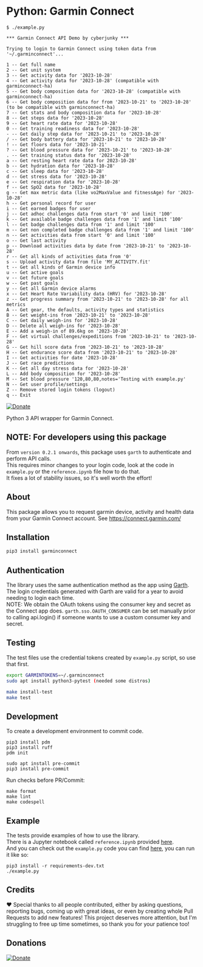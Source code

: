 # Python: Garmin Connect

```
$ ./example.py 

*** Garmin Connect API Demo by cyberjunky ***

Trying to login to Garmin Connect using token data from '~/.garminconnect'...

1 -- Get full name
2 -- Get unit system
3 -- Get activity data for '2023-10-28'
4 -- Get activity data for '2023-10-28' (compatible with garminconnect-ha)
5 -- Get body composition data for '2023-10-28' (compatible with garminconnect-ha)
6 -- Get body composition data for from '2023-10-21' to '2023-10-28' (to be compatible with garminconnect-ha)
7 -- Get stats and body composition data for '2023-10-28'
8 -- Get steps data for '2023-10-28'
9 -- Get heart rate data for '2023-10-28'
0 -- Get training readiness data for '2023-10-28'
- -- Get daily step data for '2023-10-21' to '2023-10-28'
/ -- Get body battery data for '2023-10-21' to '2023-10-28'
! -- Get floors data for '2023-10-21'
? -- Get blood pressure data for '2023-10-21' to '2023-10-28'
. -- Get training status data for '2023-10-28'
a -- Get resting heart rate data for 2023-10-28'
b -- Get hydration data for '2023-10-28'
c -- Get sleep data for '2023-10-28'
d -- Get stress data for '2023-10-28'
e -- Get respiration data for '2023-10-28'
f -- Get SpO2 data for '2023-10-28'
g -- Get max metric data (like vo2MaxValue and fitnessAge) for '2023-10-28'
h -- Get personal record for user
i -- Get earned badges for user
j -- Get adhoc challenges data from start '0' and limit '100'
k -- Get available badge challenges data from '1' and limit '100'
l -- Get badge challenges data from '1' and limit '100'
m -- Get non completed badge challenges data from '1' and limit '100'
n -- Get activities data from start '0' and limit '100'
o -- Get last activity
p -- Download activities data by date from '2023-10-21' to '2023-10-28'
r -- Get all kinds of activities data from '0'
s -- Upload activity data from file 'MY_ACTIVITY.fit'
t -- Get all kinds of Garmin device info
u -- Get active goals
v -- Get future goals
w -- Get past goals
y -- Get all Garmin device alarms
x -- Get Heart Rate Variability data (HRV) for '2023-10-28'
z -- Get progress summary from '2023-10-21' to '2023-10-28' for all metrics
A -- Get gear, the defaults, activity types and statistics
B -- Get weight-ins from '2023-10-21' to '2023-10-28'
C -- Get daily weigh-ins for '2023-10-28'
D -- Delete all weigh-ins for '2023-10-28'
E -- Add a weigh-in of 89.6kg on '2023-10-28'
F -- Get virtual challenges/expeditions from '2023-10-21' to '2023-10-28'
G -- Get hill score data from '2023-10-21' to '2023-10-28'
H -- Get endurance score data from '2023-10-21' to '2023-10-28'
I -- Get activities for date '2023-10-28'
J -- Get race predictions
K -- Get all day stress data for '2023-10-28'
L -- Add body composition for '2023-10-28'
M -- Set blood pressure '120,80,80,notes='Testing with example.py'
N -- Get user profile/settings
Z -- Remove stored login tokens (logout)
q -- Exit
```

[![Donate](https://img.shields.io/badge/Donate-PayPal-green.svg)](https://www.paypal.me/cyberjunkynl/)

Python 3 API wrapper for Garmin Connect.

## NOTE: For developers using this package
From `version 0.2.1 onwards`, this package uses `garth` to authenticate and perform API calls.  
This requires minor changes to your login code, look at the code in `example.py` or the `reference.ipynb` file how to do that.  
It fixes a lot of stability issues, so it's well worth the effort!  

## About

This package allows you to request garmin device, activity and health data from your Garmin Connect account.
See <https://connect.garmin.com/>

## Installation

```bash
pip3 install garminconnect
```

## Authentication

The library uses the same authentication method as the app using [Garth](https://github.com/matin/garth).
The login credentials generated with Garth are valid for a year to avoid needing to login each time.  
NOTE: We obtain the OAuth tokens using the consumer key and secret as the Connect app does.
`garth.sso.OAUTH_CONSUMER` can be set manually prior to calling api.login() if someone wants to use a custom consumer key and secret.

## Testing

The test files use the credential tokens created by `example.py` script, so use that first.

```bash
export GARMINTOKENS=~/.garminconnect
sudo apt install python3-pytest (needed some distros)

make install-test
make test
```

## Development

To create a development environment to commit code.

```
pip3 install pdm
pip3 install ruff
pdm init

sudo apt install pre-commit
pip3 install pre-commit
```
Run checks before PR/Commit:
```
make format
make lint
make codespell
```

## Example
The tests provide examples of how to use the library.  
There is a Jupyter notebook called `reference.ipynb` provided [here](https://github.com/cyberjunky/python-garminconnect/blob/master/reference.ipynb).  
And you can check out the `example.py` code you can find [here](https://raw.githubusercontent.com/cyberjunky/python-garminconnect/master/example.py), you can run it like so:  
```
pip3 install -r requirements-dev.txt
./example.py
```

## Credits

:heart: Special thanks to all people contributed, either by asking questions, reporting bugs, coming up with great ideas, or even by creating whole Pull Requests to add new features!
This project deserves more attention, but I'm struggling to free up time sometimes, so thank you for your patience too!

## Donations

[![Donate](https://img.shields.io/badge/Donate-PayPal-green.svg)](https://www.paypal.me/cyberjunkynl/)
